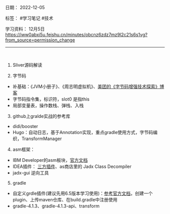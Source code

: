 日期： 2022-12-05

标签： #学习笔记 #技术

学习资料： 
12月5日 https://iww0abxi5u.feishu.cn/minutes/obcnz6zdz7mz9l2c21s6s1vg?from_source=permission_change

---
<br>

1. Sliver源码解读

2. 字节码
- 补基础：《JVM小册子》、《周志明虚拟机》、[美团的《字节码增强技术探索》博客](https://tech.meituan.com/2019/09/05/java-bytecode-enhancement.html)
- 字节码指令集，标识符，slot0 是指this
- 局部变量表，操作数栈、弹栈、入栈

3. github上gralde实战的参考库
 - didi/booster
 - Hugo：自动日志，基于Annotation实现，重点gradle使用方式，字节码编织，TransformManager

4. asm框架：
- IBM Developer的asm板块，[官方文档](http://asm.ow2.io) 
- IDEA插件： [三方插件](https://plugins.jetbrains.com/plugin/5918-asm-bytecode-outline )、as商店里的 Jadx Class Decompiler
- jadx-gui 逆向工具

5. gradle
- 自定义grdle插件(建议先用6.5版本学习使用)：[参考官方文档](https://docs.gradle.org/current/userguide/custom_plugin.html)，创建一个plugin、上传maven仓库、在build.gradle中注册使用
- gradle-4.1.3、gradle-4.1.3-api、transform